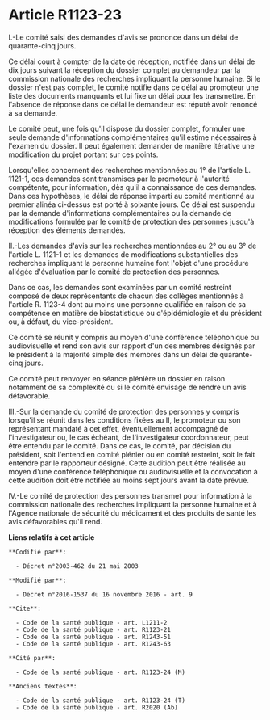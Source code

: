 # Article R1123-23

I.-Le comité saisi des demandes d'avis se prononce dans un délai de quarante-cinq jours. 

Ce délai court à compter de la date de réception, notifiée dans un délai de dix jours suivant la réception du dossier complet
au demandeur par la commission nationale des recherches impliquant la personne humaine. Si le dossier n'est pas complet, le
comité notifie dans ce délai au promoteur une liste des documents manquants et lui fixe un délai pour les transmettre. En
l'absence de réponse dans ce délai le demandeur est réputé avoir renoncé à sa demande. 

Le comité peut, une fois qu'il dispose du dossier complet, formuler une seule demande d'informations complémentaires qu'il
estime nécessaires à l'examen du dossier. Il peut également demander de manière itérative une modification du projet portant
sur ces points. 

Lorsqu'elles concernent des recherches mentionnées au 1° de l'article L. 1121-1, ces demandes sont transmises par le
promoteur à l'autorité compétente, pour information, dès qu'il a connaissance de ces demandes. Dans ces hypothèses, le délai
de réponse imparti au comité mentionné au premier alinéa ci-dessus est porté à soixante jours. Ce délai est suspendu par la
demande d'informations complémentaires ou la demande de modifications formulée par le comité de protection des personnes
jusqu'à réception des éléments demandés. 

II.-Les demandes d'avis sur les recherches mentionnées au 2° ou au 3° de l'article L. 1121-1 et les demandes de modifications
substantielles des recherches impliquant la personne humaine font l'objet d'une procédure allégée d'évaluation par le comité
de protection des personnes. 

Dans ce cas, les demandes sont examinées par un comité restreint composé de deux représentants de chacun des collèges
mentionnés à l'article R. 1123-4 dont au moins une personne qualifiée en raison de sa compétence en matière de biostatistique
ou d'épidémiologie et du président ou, à défaut, du vice-président. 

Ce comité se réunit y compris au moyen d'une conférence téléphonique ou audiovisuelle et rend son avis sur rapport d'un des
membres désignés par le président à la majorité simple des membres dans un délai de quarante-cinq jours. 

Ce comité peut renvoyer en séance plénière un dossier en raison notamment de sa complexité ou si le comité envisage de rendre
un avis défavorable. 

III.-Sur la demande du comité de protection des personnes y compris lorsqu'il se réunit dans les conditions fixées au II, le
promoteur ou son représentant mandaté à cet effet, éventuellement accompagné de l'investigateur ou, le cas échéant, de
l'investigateur coordonnateur, peut être entendu par le comité. Dans ce cas, le comité, par décision du président, soit
l'entend en comité plénier ou en comité restreint, soit le fait entendre par le rapporteur désigné. Cette audition peut être
réalisée au moyen d'une conférence téléphonique ou audiovisuelle et la convocation à cette audition doit être notifiée au
moins sept jours avant la date prévue. 

IV.-Le comité de protection des personnes transmet pour information à la commission nationale des recherches impliquant la
personne humaine et à l'Agence nationale de sécurité du médicament et des produits de santé les avis défavorables qu'il rend.

**Liens relatifs à cet article**

	**Codifié par**:

	  - Décret n°2003-462 du 21 mai 2003

	**Modifié par**:

	  - Décret n°2016-1537 du 16 novembre 2016 - art. 9

	**Cite**:

	  - Code de la santé publique - art. L1211-2
	  - Code de la santé publique - art. R1123-21
	  - Code de la santé publique - art. R1243-51
	  - Code de la santé publique - art. R1243-63

	**Cité par**:

	  - Code de la santé publique - art. R1123-24 (M)

	**Anciens textes**:

	  - Code de la santé publique - art. R1123-24 (T)
	  - Code de la santé publique - art. R2020 (Ab)
